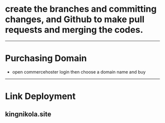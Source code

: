 <h1>
   create the branches and committing changes, and Github to make pull requests and merging the codes.
</h1>

<hr>
<h1>Purchasing Domain</h1>
<ul>
  <li>open commercehoster
login then choose a domain name and buy</li>
  

</ul>

<hr>
<h1>Link Deployment</h1>
<h2>kingnikola.site</h2>
